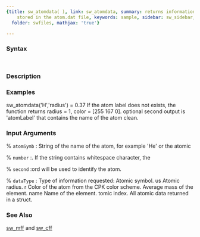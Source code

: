 ```yaml
---
{title: sw_atomdata( ), link: sw_atomdata, summary: returns information on elements
    stored in the atom.dat file, keywords: sample, sidebar: sw_sidebar, permalink: sw_atomdata.html,
  folder: swfiles, mathjax: 'true'}

---
```


### Syntax

` `

### Description



### Examples

sw_atomdata('H','radius') = 0.37
If the atom label does not exists, the function returns radius = 1,
color = [255 167 0].
optional second output is 'atomLabel' that contains the name of the atom
clean.

### Input Arguments

% `atomSymb`
:  String of the name of the atom, for example 'He' or the atomic

% `number`
:. If the string contains whitespace character, the

% `second`
:ord will be used to identify the atom.

% `dataType`
:  Type of information requested:
         Atomic symbol.
 us      Atomic radius.
 r       Color of the atom from the CPK color scheme.
         Average mass of the element.
 name    Name of the element.
         tomic index.
         All atomic data returned in a struct.

### See Also

[sw_mff](sw_mff.html) and [sw_cff](sw_cff.html)

